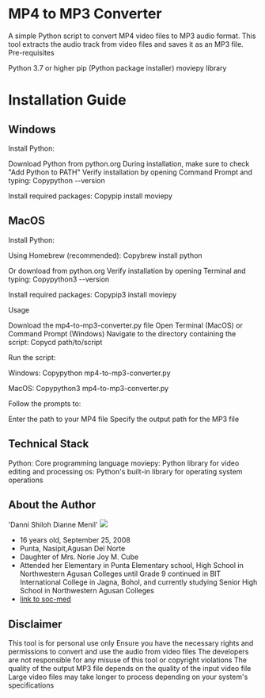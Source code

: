 # MP4 to MP3 Converter
A simple Python script to convert MP4 video files to MP3 audio format. This tool extracts the audio track from video files and saves it as an MP3 file.
Pre-requisites

Python 3.7 or higher
pip (Python package installer)
moviepy library

# Installation Guide

## Windows

Install Python:

Download Python from python.org
During installation, make sure to check "Add Python to PATH"
Verify installation by opening Command Prompt and typing:
Copypython --version



Install required packages:
Copypip install moviepy


## MacOS

Install Python:

Using Homebrew (recommended):
Copybrew install python

Or download from python.org
Verify installation by opening Terminal and typing:
Copypython3 --version



Install required packages:
Copypip3 install moviepy


Usage

Download the mp4-to-mp3-converter.py file
Open Terminal (MacOS) or Command Prompt (Windows)
Navigate to the directory containing the script:
Copycd path/to/script

Run the script:

Windows:
Copypython mp4-to-mp3-converter.py

MacOS:
Copypython3 mp4-to-mp3-converter.py



Follow the prompts to:

Enter the path to your MP4 file
Specify the output path for the MP3 file



## Technical Stack

Python: Core programming language
moviepy: Python library for video editing and processing
os: Python's built-in library for operating system operations

## About the Author

'Danni Shiloh Dianne Menil' ![](https://scontent.fdvo5-1.fna.fbcdn.net/v/t39.30808-6/454323056_1027437508985435_4122065058038420658_n.jpg?_nc_cat=106&ccb=1-7&_nc_sid=6ee11a&_nc_eui2=AeE2nwZejqzjdMdmVpTXezvpJOCn-JBvUPQk4Kf4kG9Q9P_1tP3Voe1sv3ril8MnaMuFmlR98A9WQNWBXh1v3agB&_nc_ohc=pGMGTQ8lo6UQ7kNvgEU1R-X&_nc_zt=23&_nc_ht=scontent.fdvo5-1.fna&_nc_gid=AJiKSt-qyCN0N4reLOuB-oO&oh=00_AYCvxqSSfw00iK6yJMYJaTxhCkbSvevgx_Vn4ogkT9yF_g&oe=671653E8)
- 16 years old, September 25, 2008
- Punta, Nasipit,Agusan Del Norte
- Daughter of Mrs. Norie Joy M. Cube
- Attended her Elementary in Punta Elementary school, High School in Northwestern Agusan Colleges until Grade 9 continued in BIT International College in Jagna, Bohol, and currently studying Senior High School in Northwestern Agusan Colleges
- [link to soc-med](https://www.facebook.com/dannishilohdianne.menil)

## Disclaimer

This tool is for personal use only
Ensure you have the necessary rights and permissions to convert and use the audio from video files
The developers are not responsible for any misuse of this tool or copyright violations
The quality of the output MP3 file depends on the quality of the input video file
Large video files may take longer to process depending on your system's specifications

